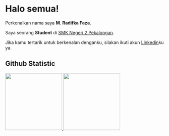 # Halo semua! 

Perkenalkan nama saya **M. Radifka Faza**.<br>

Saya seorang **Student** di [SMK Negeri 2 Pekalongan](https://maps.app.goo.gl/9Zkbhixxu2WEaScM7).<br>

Jika kamu tertarik untuk berkenalan denganku, silakan ikuti akun [Linkedin](https://www.linkedin.com/in/muhammad-radifka-faza-2a96a3337/)ku ya.

## Github Statistic 
<p align="left">
<a href="https://github.com/pazaBeginner">
  <img height="180em" src="https://github-readme-stats-eight-theta.vercel.app/api?username=penuliscode&show_icons=true&theme=algolia&include_all_commits=true&count_private=true"/>
  <img height="180em" src="https://github-readme-stats-eight-theta.vercel.app/api/top-langs/?username=penuliscode&layout=compact&theme=algolia"/>
</a>
</p>
